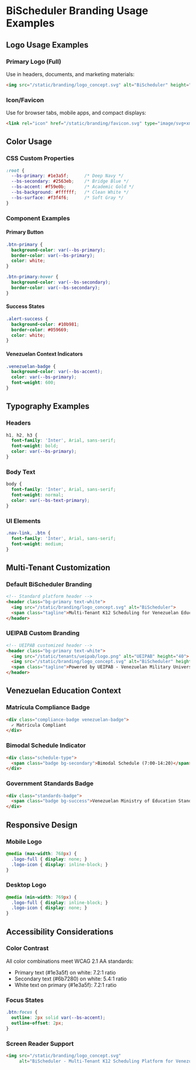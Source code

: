 # BiScheduler Branding Usage Examples

## Logo Usage Examples

### Primary Logo (Full)
Use in headers, documents, and marketing materials:
```html
<img src="/static/branding/logo_concept.svg" alt="BiScheduler" height="60">
```

### Icon/Favicon
Use for browser tabs, mobile apps, and compact displays:
```html
<link rel="icon" href="/static/branding/favicon.svg" type="image/svg+xml">
```

## Color Usage

### CSS Custom Properties
```css
:root {
  --bs-primary: #1e3a5f;      /* Deep Navy */
  --bs-secondary: #2563eb;    /* Bridge Blue */
  --bs-accent: #f59e0b;       /* Academic Gold */
  --bs-background: #ffffff;   /* Clean White */
  --bs-surface: #f3f4f6;      /* Soft Gray */
}
```

### Component Examples

#### Primary Button
```css
.btn-primary {
  background-color: var(--bs-primary);
  border-color: var(--bs-primary);
  color: white;
}

.btn-primary:hover {
  background-color: var(--bs-secondary);
  border-color: var(--bs-secondary);
}
```

#### Success States
```css
.alert-success {
  background-color: #10b981;
  border-color: #059669;
  color: white;
}
```

#### Venezuelan Context Indicators
```css
.venezuelan-badge {
  background-color: var(--bs-accent);
  color: var(--bs-primary);
  font-weight: 600;
}
```

## Typography Examples

### Headers
```css
h1, h2, h3 {
  font-family: 'Inter', Arial, sans-serif;
  font-weight: bold;
  color: var(--bs-primary);
}
```

### Body Text
```css
body {
  font-family: 'Inter', Arial, sans-serif;
  font-weight: normal;
  color: var(--bs-text-primary);
}
```

### UI Elements
```css
.nav-link, .btn {
  font-family: 'Inter', Arial, sans-serif;
  font-weight: medium;
}
```

## Multi-Tenant Customization

### Default BiScheduler Branding
```html
<!-- Standard platform header -->
<header class="bg-primary text-white">
  <img src="/static/branding/logo_concept.svg" alt="BiScheduler">
  <span class="tagline">Multi-Tenant K12 Scheduling for Venezuelan Education</span>
</header>
```

### UEIPAB Custom Branding
```html
<!-- UEIPAB customized header -->
<header class="bg-primary text-white">
  <img src="/static/tenants/ueipab/logo.png" alt="UEIPAB" height="40">
  <img src="/static/branding/logo_concept.svg" alt="BiScheduler" height="40">
  <span class="tagline">Powered by UEIPAB - Venezuelan Military University Excellence</span>
</header>
```

## Venezuelan Education Context

### Matrícula Compliance Badge
```html
<div class="compliance-badge venezuelan-badge">
  ✓ Matrícula Compliant
</div>
```

### Bimodal Schedule Indicator
```html
<div class="schedule-type">
  <span class="badge bg-secondary">Bimodal Schedule (7:00-14:20)</span>
</div>
```

### Government Standards Badge
```html
<div class="standards-badge">
  <span class="badge bg-success">Venezuelan Ministry of Education Standards</span>
</div>
```

## Responsive Design

### Mobile Logo
```css
@media (max-width: 768px) {
  .logo-full { display: none; }
  .logo-icon { display: inline-block; }
}
```

### Desktop Logo
```css
@media (min-width: 769px) {
  .logo-full { display: inline-block; }
  .logo-icon { display: none; }
}
```

## Accessibility Considerations

### Color Contrast
All color combinations meet WCAG 2.1 AA standards:
- Primary text (#1e3a5f) on white: 7.2:1 ratio
- Secondary text (#6b7280) on white: 5.4:1 ratio
- White text on primary (#1e3a5f): 7.2:1 ratio

### Focus States
```css
.btn:focus {
  outline: 2px solid var(--bs-accent);
  outline-offset: 2px;
}
```

### Screen Reader Support
```html
<img src="/static/branding/logo_concept.svg"
     alt="BiScheduler - Multi-Tenant K12 Scheduling Platform for Venezuelan Education">
```